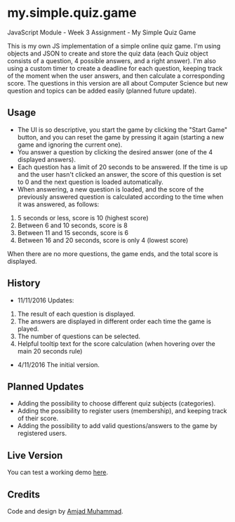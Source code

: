 # my.simple.quiz.game
JavaScript Module - Week 3 Assignment - My Simple Quiz Game

This is my own JS implementation of a simple online quiz game. I'm using objects and JSON to create and store the
quiz data (each Quiz object consists of a question, 4 possible answers, and a right answer). I'm also using a custom
timer to create a deadline for each question, keeping track of the moment when the user answers, and then calculate a 
corresponding score. The questions in this version are all about Computer Science but new question and topics can be 
added easily (planned future update).

## Usage
* The UI is so descriptive, you start the game by clicking the "Start Game" button, and you can reset the game by
pressing it again (starting a new game and ignoring the current one).
* You answer a question by clicking the desired answer (one of the 4 displayed answers).
* Each question has a limit of 20 seconds to be answered. If the time is up and the user hasn't clicked an answer,
the score of this question is set to 0 and the next question is loaded automatically.
* When answering, a new question is loaded, and the score of the previously answered question is calculated according
to the time when it was answered, as follows:

1. 5 seconds or less, score is 10 (highest score)
2. Between 6 and 10 seconds, score is 8
3. Between 11 and 15 seconds, score is 6
4. Between 16 and 20 seconds, score is only 4 (lowest score)

When there are no more questions, the game ends, and the total score is displayed.

## History
* 11/11/2016 Updates:
 1. The result of each question is displayed.
 2. The answers are displayed in different order each time the game is played.
 3. The number of questions can be selected.
 4. Helpful tooltip text for the score calculation (when hovering over the main 20 seconds rule)
* 4/11/2016 The initial version.

## Planned Updates
* Adding the possibility to choose different quiz subjects (categories).
* Adding the possibility to register users (membership), and keeping track of their score.
* Adding the possibility to add valid questions/answers to the game by registered users.

## Live Version
You can test a working demo [here](https://amjad83m.github.io/my.simple.quiz.game/).

## Credits
Code and design by [Amjad Muhammad](https://github.com/amjad83m).
